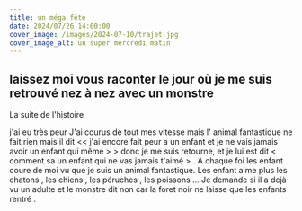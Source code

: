 ```yaml
---
title: un méga fête
date: 2024/07/26 14:00:00
cover_image: /images/2024-07-10/trajet.jpg
cover_image_alt: un super mercredi matin
---
```


## laissez moi vous raconter le jour où je me suis retrouvé nez à nez avec un monstre ##
La suite de  l'histoire

 j'ai eu  très peur  J'ai courus de tout mes vitesse mais l' animal fantastique ne fait rien mais il dit << j'ai encore fait peur a un enfant et je ne vais jamais avoir un enfant qui même > > donc je me suis retourne, et je lui est dit < comment sa un enfant qui ne vas jamais t'aimé > .
 A chaque foi les enfant coure de moi vu que je suis un  animal fantastique.
Les enfant  aime plus les chatons , les chiens , les péruches , les poissons ...
Je demande si il a dejà vu un adulte et le monstre dit non car la foret noir ne laisse que les enfants rentré .